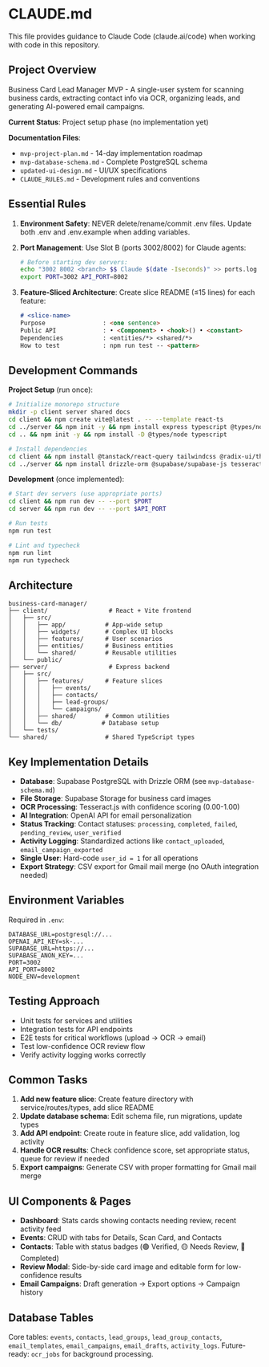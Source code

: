 # CLAUDE.md

This file provides guidance to Claude Code (claude.ai/code) when working with code in this repository.

## Project Overview

Business Card Lead Manager MVP - A single-user system for scanning business cards, extracting contact info via OCR, organizing leads, and generating AI-powered email campaigns.

**Current Status**: Project setup phase (no implementation yet)

**Documentation Files**:
- `mvp-project-plan.md` - 14-day implementation roadmap
- `mvp-database-schema.md` - Complete PostgreSQL schema
- `updated-ui-design.md` - UI/UX specifications
- `CLAUDE_RULES.md` - Development rules and conventions

## Essential Rules

1. **Environment Safety**: NEVER delete/rename/commit .env files. Update both .env and .env.example when adding variables.

2. **Port Management**: Use Slot B (ports 3002/8002) for Claude agents:
   ```bash
   # Before starting dev servers:
   echo "3002 8002 <branch> $$ Claude $(date -Iseconds)" >> ports.log
   export PORT=3002 API_PORT=8002
   ```

3. **Feature-Sliced Architecture**: Create slice README (≤15 lines) for each feature:
   ```md
   # <slice-name>
   Purpose                : <one sentence>
   Public API             : • <Component> • <hook>() • <constant>
   Dependencies           : <entities/*> <shared/*>
   How to test            : npm run test -- <pattern>
   ```

## Development Commands

**Project Setup** (run once):
```bash
# Initialize monorepo structure
mkdir -p client server shared docs
cd client && npm create vite@latest . -- --template react-ts
cd ../server && npm init -y && npm install express typescript @types/node @types/express
cd .. && npm init -y && npm install -D @types/node typescript

# Install dependencies
cd client && npm install @tanstack/react-query tailwindcss @radix-ui/themes
cd ../server && npm install drizzle-orm @supabase/supabase-js tesseract.js openai
```

**Development** (once implemented):
```bash
# Start dev servers (use appropriate ports)
cd client && npm run dev -- --port $PORT
cd server && npm run dev -- --port $API_PORT

# Run tests
npm run test

# Lint and typecheck
npm run lint
npm run typecheck
```

## Architecture

```
business-card-manager/
├── client/                 # React + Vite frontend
│   ├── src/
│   │   ├── app/           # App-wide setup
│   │   ├── widgets/       # Complex UI blocks
│   │   ├── features/      # User scenarios
│   │   ├── entities/      # Business entities
│   │   └── shared/        # Reusable utilities
│   └── public/
├── server/                 # Express backend
│   ├── src/
│   │   ├── features/      # Feature slices
│   │   │   ├── events/
│   │   │   ├── contacts/
│   │   │   ├── lead-groups/
│   │   │   └── campaigns/
│   │   ├── shared/        # Common utilities
│   │   └── db/           # Database setup
│   └── tests/
└── shared/                # Shared TypeScript types
```

## Key Implementation Details

- **Database**: Supabase PostgreSQL with Drizzle ORM (see `mvp-database-schema.md`)
- **File Storage**: Supabase Storage for business card images
- **OCR Processing**: Tesseract.js with confidence scoring (0.00-1.00)
- **AI Integration**: OpenAI API for email personalization
- **Status Tracking**: Contact statuses: `processing`, `completed`, `failed`, `pending_review`, `user_verified`
- **Activity Logging**: Standardized actions like `contact_uploaded`, `email_campaign_exported`
- **Single User**: Hard-code `user_id = 1` for all operations
- **Export Strategy**: CSV export for Gmail mail merge (no OAuth integration needed)

## Environment Variables

Required in `.env`:
```
DATABASE_URL=postgresql://...
OPENAI_API_KEY=sk-...
SUPABASE_URL=https://...
SUPABASE_ANON_KEY=...
PORT=3002
API_PORT=8002
NODE_ENV=development
```

## Testing Approach

- Unit tests for services and utilities
- Integration tests for API endpoints
- E2E tests for critical workflows (upload → OCR → email)
- Test low-confidence OCR review flow
- Verify activity logging works correctly

## Common Tasks

1. **Add new feature slice**: Create feature directory with service/routes/types, add slice README
2. **Update database schema**: Edit schema file, run migrations, update types
3. **Add API endpoint**: Create route in feature slice, add validation, log activity
4. **Handle OCR results**: Check confidence score, set appropriate status, queue for review if needed
5. **Export campaigns**: Generate CSV with proper formatting for Gmail mail merge

## UI Components & Pages

- **Dashboard**: Stats cards showing contacts needing review, recent activity feed
- **Events**: CRUD with tabs for Details, Scan Card, and Contacts
- **Contacts**: Table with status badges (🟢 Verified, 🟡 Needs Review, 🔵 Completed)
- **Review Modal**: Side-by-side card image and editable form for low-confidence results
- **Email Campaigns**: Draft generation → Export options → Campaign history

## Database Tables

Core tables: `events`, `contacts`, `lead_groups`, `lead_group_contacts`, `email_templates`, `email_campaigns`, `email_drafts`, `activity_logs`. Future-ready: `ocr_jobs` for background processing.